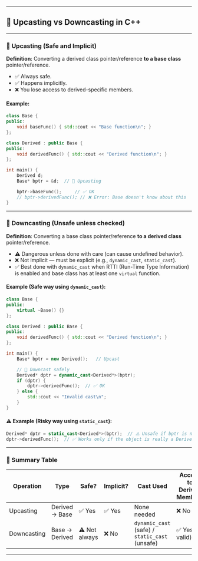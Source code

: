 
---

## 🔁 **Upcasting vs Downcasting in C++**

---

### 🔼 **Upcasting** (Safe and Implicit)

**Definition**: Converting a derived class pointer/reference **to a base class** pointer/reference.

* ✅ Always safe.
* ✅ Happens implicitly.
* ❌ You lose access to derived-specific members.

#### Example:

```cpp
class Base {
public:
    void baseFunc() { std::cout << "Base function\n"; }
};

class Derived : public Base {
public:
    void derivedFunc() { std::cout << "Derived function\n"; }
};

int main() {
    Derived d;
    Base* bptr = &d;  // 🔼 Upcasting

    bptr->baseFunc();     // ✅ OK
    // bptr->derivedFunc(); // ❌ Error: Base doesn't know about this
}
```

---

### 🔽 **Downcasting** (Unsafe unless checked)

**Definition**: Converting a base class pointer/reference **to a derived class** pointer/reference.

* ⚠️ Dangerous unless done with care (can cause undefined behavior).
* ❌ Not implicit — must be explicit (e.g., `dynamic_cast`, `static_cast`).
* ✅ Best done with `dynamic_cast` when RTTI (Run-Time Type Information) is enabled and base class has at least one `virtual` function.

#### Example (Safe way using `dynamic_cast`):

```cpp
class Base {
public:
    virtual ~Base() {}
};

class Derived : public Base {
public:
    void derivedFunc() { std::cout << "Derived function\n"; }
};

int main() {
    Base* bptr = new Derived();   // Upcast

    // 🔽 Downcast safely
    Derived* dptr = dynamic_cast<Derived*>(bptr);
    if (dptr) {
        dptr->derivedFunc();  // ✅ OK
    } else {
        std::cout << "Invalid cast\n";
    }
}
```

#### ⚠️ Example (Risky way using `static_cast`):

```cpp
Derived* dptr = static_cast<Derived*>(bptr);  // ⚠️ Unsafe if bptr is not really pointing to Derived
dptr->derivedFunc();  // ✅ Works only if the object is really a Derived
```

---

### 🔁 Summary Table

| Operation   | Type           | Safe?         | Implicit? | Cast Used                                      | Access to Derived Members |
| ----------- | -------------- | ------------- | --------- | ---------------------------------------------- | ------------------------- |
| Upcasting   | Derived → Base | ✅ Yes         | ✅ Yes     | None needed                                    | ❌ No                      |
| Downcasting | Base → Derived | ⚠️ Not always | ❌ No      | `dynamic_cast` (safe) / `static_cast` (unsafe) | ✅ Yes (if valid)          |

---
